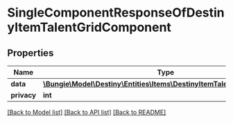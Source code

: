 # SingleComponentResponseOfDestinyItemTalentGridComponent

## Properties
Name | Type | Description | Notes
------------ | ------------- | ------------- | -------------
**data** | [**\Bungie\Model\Destiny\Entities\Items\DestinyItemTalentGridComponent**](DestinyItemTalentGridComponent.md) |  | [optional] 
**privacy** | **int** |  | [optional] 

[[Back to Model list]](../README.md#documentation-for-models) [[Back to API list]](../README.md#documentation-for-api-endpoints) [[Back to README]](../README.md)


